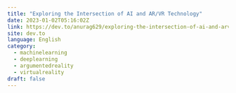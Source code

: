 ```yaml
---
title: "Exploring the Intersection of AI and AR/VR Technology"
date: 2023-01-02T05:16:02Z
link: https://dev.to/anurag629/exploring-the-intersection-of-ai-and-arvr-technology-509j?utm_medium=RSS&utm_source=news.12bit.vn
site: dev.to
language: English
category:
  - machinelearning
  - deeplearning
  - argumentedreality
  - virtualreality
draft: false
---
```

